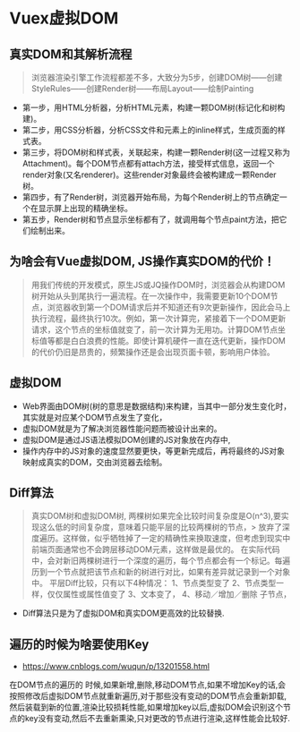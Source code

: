 # Vuex虚拟DOM

## 真实DOM和其解析流程
>浏览器渲染引擎工作流程都差不多，大致分为5步，创建DOM树——创建StyleRules——创建Render树——布局Layout——绘制Painting
- 第一步，用HTML分析器，分析HTML元素，构建一颗DOM树(标记化和树构建)。
- 第二步，用CSS分析器，分析CSS文件和元素上的inline样式，生成页面的样式表。
- 第三步，将DOM树和样式表，关联起来，构建一颗Render树(这一过程又称为Attachment)。每个DOM节点都有attach方法，接受样式信息，返回一个render对象(又名renderer)。这些render对象最终会被构建成一颗Render树。
- 第四步，有了Render树，浏览器开始布局，为每个Render树上的节点确定一个在显示屏上出现的精确坐标。
- 第五步，Render树和节点显示坐标都有了，就调用每个节点paint方法，把它们绘制出来。 


## 为啥会有Vue虚拟DOM, JS操作真实DOM的代价！
> 用我们传统的开发模式，原生JS或JQ操作DOM时，浏览器会从构建DOM树开始从头到尾执行一遍流程。在一次操作中，我需要更新10个DOM节点，浏览器收到第一个DOM请求后并不知道还有9次更新操作，因此会马上执行流程，最终执行10次。例如，第一次计算完，紧接着下一个DOM更新请求，这个节点的坐标值就变了，前一次计算为无用功。计算DOM节点坐标值等都是白白浪费的性能。即使计算机硬件一直在迭代更新，操作DOM的代价仍旧是昂贵的，频繁操作还是会出现页面卡顿，影响用户体验。

## 虚拟DOM

- Web界面由DOM树(树的意思是数据结构)来构建，当其中一部分发生变化时，其实就是对应某个DOM节点发生了变化，
- 虚拟DOM就是为了解决浏览器性能问题而被设计出来的。
- 虚拟DOM是通过JS语法模拟DOM创建的JS对象放在内存中,
- 操作内存中的JS对象的速度显然要更快，等更新完成后，再将最终的JS对象映射成真实的DOM，交由浏览器去绘制。


## Diff算法
>真实DOM树和虚拟DOM树,  两棵树如果完全比较时间复杂度是O(n^3),要实现这么低的时间复杂度，意味着只能平层的比较两棵树的节点，> 放弃了深度遍历。这样做，似乎牺牲掉了一定的精确性来换取速度，但考虑到现实中前端页面通常也不会跨层移动DOM元素，这样做是最优的。
在实际代码中，会对新旧两棵树进行一个深度的遍历，每个节点都会有一个标记。每遍历到一个节点就把该节点和新的树进行对比，如果有差异就记录到一个对象中。
  平层Diff比较，只有以下4种情况：
 1、节点类型变了
 2、节点类型一样，仅仅属性或属性值变了
 3、文本变了，
 4、移动／增加／删除 子节点，

- Diff算法只是为了虚拟DOM和真实DOM更高效的比较替换.

## 遍历的时候为啥要使用Key
- https://www.cnblogs.com/wuqun/p/13201558.html
>
在DOM节点的遍历的 时候,如果新增,删除,移动DOM节点,如果不增加Key的话,会按照修改后虚拟DOM节点就重新遍历,对于那些没有变动的DOM节点会重新卸载,然后装载到新的位置,渲染比较损耗性能,如果增加key以后,虚拟DOM会识别这个节点的key没有变动,然后不去重新熏染,只对更改的节点进行渲染,这样性能会比较好.